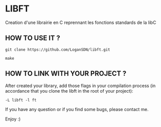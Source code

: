 # LIBFT
Creation d'une librairie en C reprennant les fonctions standards de la libC

## HOW TO USE IT ?

`git clone https://github.com/LoganSDN/libft.git`

`make`

## HOW TO LINK WITH YOUR PROJECT ?

After created your library, add those flags in your compilation process (in accordance that you clone the libft in the root of your project):

`-L libft -l ft`

If you have any question or if you find some bugs, please contact me.

Enjoy :)
